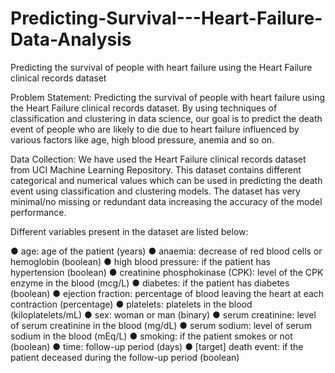 # Predicting-Survival---Heart-Failure-Data-Analysis

Predicting the survival of people with heart failure using the Heart Failure clinical records dataset

Problem Statement: Predicting the survival of people with heart failure using the Heart Failure clinical records dataset. By using techniques of classification and clustering in data science, our goal is to predict the death event of people who are likely to die due to heart failure influenced by various factors like age, high blood pressure, anemia and so on.

Data Collection: We have used the Heart Failure clinical records dataset from UCI Machine Learning Repository. This dataset contains different categorical and numerical values which can be used in predicting the death event using classification and clustering models. The dataset has very minimal/no missing or redundant data increasing the accuracy of the model performance.

Different variables present in the dataset are listed below:


● age: age of the patient (years)
● anaemia: decrease of red blood cells or hemoglobin (boolean)
● high blood pressure: if the patient has hypertension (boolean)
● creatinine phosphokinase (CPK): level of the CPK enzyme in the blood (mcg/L)
● diabetes: if the patient has diabetes (boolean)
● ejection fraction: percentage of blood leaving the heart at each contraction (percentage)
● platelets: platelets in the blood (kiloplatelets/mL)
● sex: woman or man (binary)
● serum creatinine: level of serum creatinine in the blood (mg/dL)
● serum sodium: level of serum sodium in the blood (mEq/L)
● smoking: if the patient smokes or not (boolean)
● time: follow-up period (days)
● [target] death event: if the patient deceased during the follow-up period (boolean)
